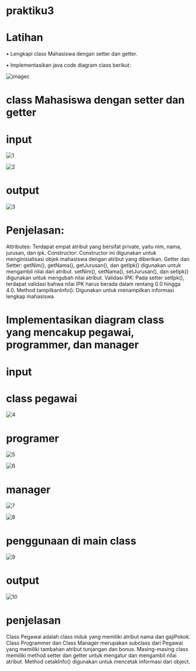 # praktiku3
# Latihan

• Lengkapi class Mahasiswa dengan setter dan getter.

• Implementasikan java code diagram class berikut:

![image](https://github.com/user-attachments/assets/f6740a61-fe22-4891-812a-a18dc887fc42)c

# class Mahasiswa dengan setter dan getter
# input

![1](https://github.com/user-attachments/assets/596e72ab-f10b-4268-8470-04df495c8bba)

![2](https://github.com/user-attachments/assets/ae66ab53-bfae-4b04-a2a0-538d03b07215)

# output

![3](https://github.com/user-attachments/assets/1742e49d-cdd5-4cf4-b936-5438569d55d3)

# Penjelasan:
Attributes: Terdapat empat atribut yang bersifat private, yaitu nim, nama, jurusan, dan ipk.
Constructor: Constructor ini digunakan untuk menginisialisasi objek mahasiswa dengan atribut yang diberikan.
Getter dan Setter:
getNim(), getNama(), getJurusan(), dan getIpk() digunakan untuk mengambil nilai dari atribut.
setNim(), setNama(), setJurusan(), dan setIpk() digunakan untuk mengubah nilai atribut.
Validasi IPK: Pada setter setIpk(), terdapat validasi bahwa nilai IPK harus berada dalam rentang 0.0 hingga 4.0.
Method tampilkanInfo(): Digunakan untuk menampilkan informasi lengkap mahasiswa.

# Implementasikan diagram class yang mencakup pegawai, programmer, dan manager
# input
# class pegawai

![4](https://github.com/user-attachments/assets/171bcc1a-41f2-42e6-a2a0-71e0bd4c6c0b)

# programer

![5](https://github.com/user-attachments/assets/d7813816-fadc-4ee1-86bb-2c6af1fff5e6)

![6](https://github.com/user-attachments/assets/e19c7916-e45e-404a-8dc1-e935316ad7f2)

# manager

![7](https://github.com/user-attachments/assets/73a39235-fea3-4a47-ad98-b4515950e4e9)

![8](https://github.com/user-attachments/assets/c96ceab6-2fc2-48f1-8e4a-5148a264bde4)

# penggunaan di main class

![9](https://github.com/user-attachments/assets/0172ec55-eb06-43fb-b460-4bd273d23f08)

# output

![10](https://github.com/user-attachments/assets/969953e1-dc37-4a65-8534-c5af3fa205fa)

# penjelasan

Class Pegawai adalah class induk yang memiliki atribut nama dan gajiPokok.
Class Programmer dan Class Manager merupakan subclass dari Pegawai yang memiliki tambahan atribut tunjangan dan bonus.
Masing-masing class memiliki method setter dan getter untuk mengatur dan mengambil nilai atribut.
Method cetakInfo() digunakan untuk mencetak informasi dari object.





















